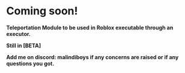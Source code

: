 # Coming soon!
**Teleportation Module to be used in Roblox executable through an executor.**

**Still in [BETA]**

**Add me on discord: malindiboys if any concerns are raised or if any questions you got.**
